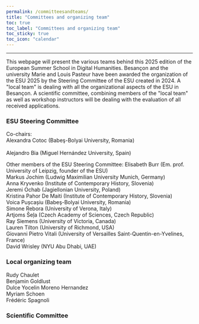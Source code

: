 ```yaml
---
permalink: /committeesandteams/
title: "Committees and organizing team"
toc: true
toc_label: "Committees and organizing team"
toc_sticky: true
toc_icon: "calendar"
---
```

---
This webpage will present the various teams behind this 2025 edition of the European Summer School in Digital Humanities. 
Besançon and the university Marie and Louis Pasteur have been awarded the organization of the ESU 2025 by the Steering Committee of the ESU created in 2024. 
A "local team" is dealing with all the organizational aspects of the ESU in Besançon.
A scientific committee, combining members of the "local team" as well as workshop instructors will be dealing with the evaluation of all received applications. 

### ESU Steering Committee
Co-chairs:<br> 
Alexandra Cotoc (Babeş-Bolyai University, Romania)<br>  
Alejandro Bia (Miguel Hernández University, Spain)

Other members of the ESU Steering Committee: 
Elisabeth Burr (Em. prof. University of Leipzig, founder of the ESU)<br> 
Markus Jochim (Ludwig Maximilian University Munich, Germany)<br>
Anna Kryvenko (Institute of Contemporary History, Slovenia)<br>
Jeremi Ochab (Jagiellonian University, Poland)<br>
Kristina Pahor De Maiti (Institute of Contemporary History, Slovenia)<br> 
Voica Pușcașiu (Babeş-Bolyai University, Romania)<br> 
Simone Rebora (University of Verona, Italy)<br>
Artjoms Šeļa (Czech Academy of Sciences, Czech Republic)<br> 
Ray Siemens (University of Victoria, Canada)<br>
Lauren Tilton (University of Richmond, USA)<br> 
Giovanni Pietro Vitali (University of Versailles Saint-Quentin-en-Yvelines, France)<br>
David Wrisley (NYU Abu Dhabi, UAE)

### Local organizing team
Rudy Chaulet<br>
Benjamin Goldlust<br> 
Dulce Yocelin Moreno Hernandez<br> 
Myriam Schoen<br> 
Frédéric Spagnoli


### Scientific Committee



